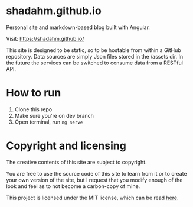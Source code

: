 # shadahm.github.io
Personal site and markdown-based blog built with Angular. 

Visit: https://shadahm.github.io/

This site is designed to be static, so to be hostable from within a GitHub repository. Data sources are simply Json files stored in the /assets dir. In the future the services can be switched to consume data from a RESTful API. 

# How to run

1. Clone this repo
2. Make sure you're on dev branch
3. Open terminal, run `ng serve`




# Copyright and licensing

The creative contents of this site are subject to copyright.

You are free to use the source code of this site to learn from it or to create your own version of the site, but I request that you modify enough of the look and feel as to not become a carbon-copy of mine. 

This project is licensed under the MIT license, which can be read [here](https://github.com/ShadAhm/shadahm.github.io/blob/master/LICENSE).

